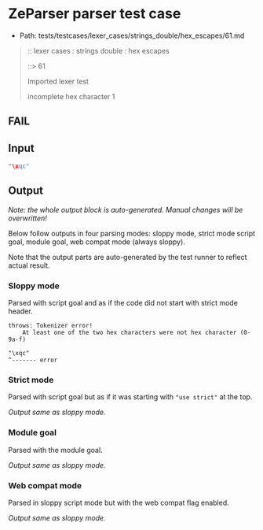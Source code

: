 # ZeParser parser test case

- Path: tests/testcases/lexer_cases/strings_double/hex_escapes/61.md

> :: lexer cases : strings double : hex escapes
>
> ::> 61
>
> Imported lexer test
>
> incomplete hex character 1

## FAIL

## Input

`````js
"\xqc"
`````

## Output

_Note: the whole output block is auto-generated. Manual changes will be overwritten!_

Below follow outputs in four parsing modes: sloppy mode, strict mode script goal, module goal, web compat mode (always sloppy).

Note that the output parts are auto-generated by the test runner to reflect actual result.

### Sloppy mode

Parsed with script goal and as if the code did not start with strict mode header.

`````
throws: Tokenizer error!
    At least one of the two hex characters were not hex character (0-9a-f)

"\xqc"
^------- error
`````

### Strict mode

Parsed with script goal but as if it was starting with `"use strict"` at the top.

_Output same as sloppy mode._

### Module goal

Parsed with the module goal.

_Output same as sloppy mode._

### Web compat mode

Parsed in sloppy script mode but with the web compat flag enabled.

_Output same as sloppy mode._
